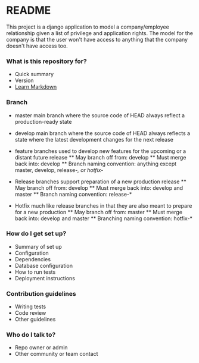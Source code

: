 # README #

This project is a django application to model a company/employee relationship given a list of privilege and application rights.  The model for the company is that the user won't have access to anything that the company doesn't have access too.

### What is this repository for? ###

* Quick summary
* Version
* [Learn Markdown](https://bitbucket.org/tutorials/markdowndemo)

### Branch ###
* master
main branch where the source code of HEAD always reflect a production-ready state

* develop
main branch where the source code of HEAD always reflects a state where the latest development changes for the next release

* feature branches
used to develop new features for the upcoming or a distant future release
** May branch off from: 
develop
** Must merge back into:
develop
** Branch naming convention:
anything except master, develop, release-*, or hotfix-*

* Release branches
support preparation of a new production release
** May branch off from:
develop
** Must merge back into:
develop and master
** Branch naming convention:
release-*

* Hotfix
much like release branches in that they are also meant to prepare for a new production
** May branch off from:
master
** Must merge back into:
develop and master
** Branching naming convention:
hotfix-*


### How do I get set up? ###

* Summary of set up
* Configuration
* Dependencies
* Database configuration
* How to run tests
* Deployment instructions

### Contribution guidelines ###

* Writing tests
* Code review
* Other guidelines

### Who do I talk to? ###

* Repo owner or admin
* Other community or team contact